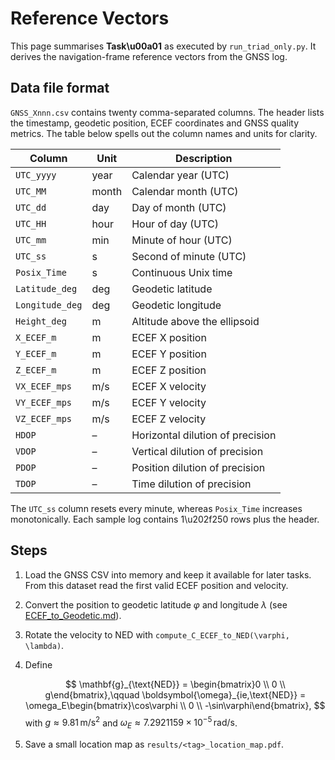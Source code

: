 # Reference Vectors

This page summarises **Task\u00a01** as executed by `run_triad_only.py`. It derives the navigation-frame reference vectors from the GNSS log.

## Data file format

`GNSS_Xnnn.csv` contains twenty comma-separated columns. The header lists the
timestamp, geodetic position, ECEF coordinates and GNSS quality metrics. The
table below spells out the column names and units for clarity.

| Column          | Unit  | Description                            |
|-----------------|------|----------------------------------------|
| `UTC_yyyy`      | year | Calendar year (UTC)                    |
| `UTC_MM`        | month| Calendar month (UTC)                   |
| `UTC_dd`        | day  | Day of month (UTC)                     |
| `UTC_HH`        | hour | Hour of day (UTC)                      |
| `UTC_mm`        | min  | Minute of hour (UTC)                   |
| `UTC_ss`        | s    | Second of minute (UTC)                 |
| `Posix_Time`    | s    | Continuous Unix time                   |
| `Latitude_deg`  | deg  | Geodetic latitude                      |
| `Longitude_deg` | deg  | Geodetic longitude                     |
| `Height_deg`    | m    | Altitude above the ellipsoid           |
| `X_ECEF_m`      | m    | ECEF X position                        |
| `Y_ECEF_m`      | m    | ECEF Y position                        |
| `Z_ECEF_m`      | m    | ECEF Z position                        |
| `VX_ECEF_mps`   | m/s  | ECEF X velocity                        |
| `VY_ECEF_mps`   | m/s  | ECEF Y velocity                        |
| `VZ_ECEF_mps`   | m/s  | ECEF Z velocity                        |
| `HDOP`          | –    | Horizontal dilution of precision       |
| `VDOP`          | –    | Vertical dilution of precision         |
| `PDOP`          | –    | Position dilution of precision         |
| `TDOP`          | –    | Time dilution of precision             |

The `UTC_ss` column resets every minute, whereas `Posix_Time` increases
monotonically. Each sample log contains 1\u202f250 rows plus the header.

## Steps

1. Load the GNSS CSV into memory and keep it available for later tasks. From
   this dataset read the first valid ECEF position and velocity.
2. Convert the position to geodetic latitude $\varphi$ and longitude $\lambda$ (see [ECEF_to_Geodetic.md](../docs/ECEF_to_Geodetic.md)).
3. Rotate the velocity to NED with `compute_C_ECEF_to_NED(\varphi, \lambda)`.
4. Define

   $$
   \mathbf{g}_{\text{NED}} = \begin{bmatrix}0 \\ 0 \\ g\end{bmatrix},\qquad
   \boldsymbol{\omega}_{ie,\text{NED}} = \omega_E\begin{bmatrix}\cos\varphi \\ 0 \\ -\sin\varphi\end{bmatrix},
   $$
   with $g \approx 9.81\,\mathrm{m/s^2}$ and $\omega_E \approx 7.2921159\times10^{-5}\,\mathrm{rad/s}$.
5. Save a small location map as `results/<tag>_location_map.pdf`.
